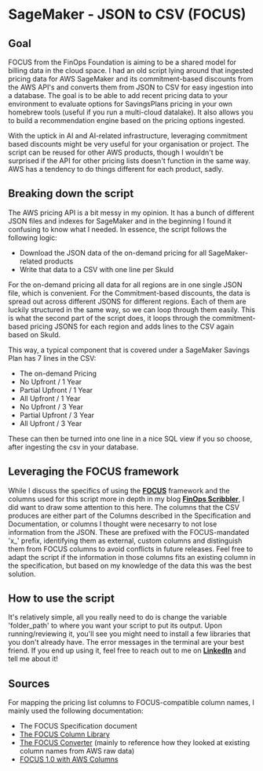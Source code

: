 # SageMaker - JSON to CSV (FOCUS)
## Goal
<p>FOCUS from the FinOps Foundation is aiming to be a shared model for billing data in the cloud space. I had an old script lying around that ingested pricing data for AWS SageMaker and its commitment-based discounts from the AWS API's and converts them from JSON to CSV for easy ingestion into a database.
The goal is to be able to add recent pricing data to your environment to evaluate options for SavingsPlans pricing in your own homebrew tools (useful if you run a multi-cloud datalake). It also allows you to build a recommendation engine based on the pricing options ingested.</p>

<p>With the uptick in AI and AI-related infrastructure, leveraging commitment based discounts might be very useful for your organisation or project. The script can be reused for other AWS products, though I wouldn't be surprised if the API for other pricing lists doesn't function in the same way. AWS has a tendency to do things different for each product, sadly.</p>

## Breaking down the script
The AWS pricing API is a bit messy in my opinion. It has a bunch of different JSON files and indexes for SageMaker and in the beginning I found it confusing to know what I needed. In essence, the script follows the following logic:
* Download the JSON data of the on-demand pricing for all SageMaker-related products
* Write that data to a CSV with one line per SkuId

For the on-demand pricing all data for all regions are in one single JSON file, which is convenient. For the Commitment-based discounts, the data is spread out across different JSONS for different regions. Each of them are luckily structured in the same way, so we can loop through them easily.
This is what the second part of the script does, it loops through the commitment-based pricing JSONS for each region and adds lines to the CSV again based on SkuId. 

This way, a typical component that is covered under a SageMaker Savings Plan has 7 lines in the CSV:
* The on-demand Pricing
* No Upfront / 1 Year
* Partial Upfront / 1 Year
* All Upfront / 1 Year
* No Upfront / 3 Year
* Partial Upfront / 3 Year
* All Upfront / 3 Year

These can then be turned into one line in a nice SQL view if you so choose, after ingesting the csv in your database.

## Leveraging the FOCUS framework
While I discuss the specifics of using the **[FOCUS](https://focus.finops.org/)** framework and the columns used for this script more in depth in my blog **[FinOps Scribbler](https://medium.com/@finopsscribbler)**, I did want to draw some attention to this here.
The columns that the CSV produces are either part of the Columns described in the Specification and Documentation, or columns I thought were necesarry to not lose information from the JSON. These are prefixed with the FOCUS-mandated 'x_' prefix, identifying them as external, custom columns and distinguish them from FOCUS columns to avoid conflicts in future releases.
Feel free to adapt the script if the information in those columns fits an existing column in the specification, but based on my knowledge of the data this was the best solution. 



## How to use the script
It's relatively simple, all you really need to do is change the variable 'folder_path' to where you want your script to put its output. Upon running/reviewing it, you'll see you might need to install a few libraries that you don't already have. The error messages in the terminal are your best friend.
If you end up using it, feel free to reach out to me on **[LinkedIn](https://www.linkedin.com/in/benjamin-van-der-maas-71168466/)** and tell me about it!

## Sources
For mapping the pricing list columns to FOCUS-compatible column names, I mainly used the following documentation:
- The FOCUS Specification document
- [The FOCUS Column Library](https://focus.finops.org/focus-columns/)
- [The FOCUS Converter](https://github.com/finopsfoundation/focus_converters/tree/dev) (mainly to reference how they looked at existing column names from AWS raw data)
- [FOCUS 1.0 with AWS Columns](https://docs.aws.amazon.com/cur/latest/userguide/table-dictionary-focus-1-0-aws-columns.html)